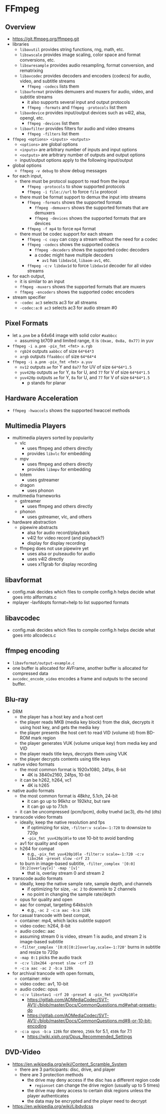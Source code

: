 FFmpeg
======

## Overview

- <https://git.ffmpeg.org/ffmpeg.git>
- libraries
  - `libavutil` provides string functions, rng, math, etc.
  - `libswscale` provides image scaling, color space and format conversions,
    etc.
  - `libswresample` provides audio resampling, format conversion, and
    rematrixing
  - `libavcodec` provides decoders and encoders (codecs) for audio, video,
    and subtitle streams
    - `ffmpeg -codecs` lists them
  - `libavformat` provides demuxers and muxers for audio, video, and subtitle
    streams
    - it also supports several input and output protocols
    - `ffmpeg -formats` and `ffmpeg -protocols` list them
  - `libavdevice` provides input/output devices such as v4l2, alsa, opengl, etc.
      - `ffmpeg -devices` list them
  - `libavfilter` provides filters for audio and video streams
      - `ffmpeg -filters` list them
- `ffmpeg <options> <inputs> <outputs>`
  - `<options>` are global options
  - `<inputs>` are arbitrary number of inputs and input options
  - `<outputs>` are arbitrary number of outputs and output options
  - input/output options apply to the following input/output
- global options
  - `ffmpeg -v debug` to show debug messages
- for each input,
  - there must be protocol support to read from the input
    - `ffmpeg -protocols` to show supported protocols
    - `ffmpeg -i file://url` to force `file` protocol
  - there must be format support to demux the input into streams
    - `ffmpeg -formats` shows the supported formats
      - `ffmpeg -demuxers` shows the supported formats that are demuxers
      - `ffmpeg -devices` shows the supported formats that are devices
    - `ffmpeg -f mp4` to force `mp4` format
  - there must be codec support for each stream
    - `ffmpeg -c copy` can copy a stream without the need for a codec
    - `ffmpeg -codecs` shows the supported codecs
      - `ffmpeg -decoders` shows the supported codec decoders
      - a codec might have multiple decoders
        - `av1` has `libdav1d`, `libaom-av1`, etc.
    - `ffmpeg -c:v libdav1d` to force `libdav1d` decoder for all video streams
- for each output,
  - it is similar to an input
  - `ffmpeg -muxers` shows the supported formats that are muxers
  - `ffmpeg -encoders` shows the supported codec encoders
- stream specifier
  - `-codec ac3` selects ac3 for all streams
  - `-codec:a:0 ac3` selects ac3 for audio stream #0

## Pixel Formats

- let `a.pnm` be a 64x64 image with solid color `#aabbcc`
  - assuming bt709 and limited range, it is `(0xae, 0x8a, 0x77)` in yuv
- `ffmpeg -i a.pnm -pix_fmt <fmt> a.rgb`
  - `rgb24` outputs `aabbcc` of size `64*64*3`
  - `argb` outputs `ffaabbcc` of size `64*64*4`
- `ffmpeg -i a.pnm -pix_fmt <fmt> a.yuv`
  - `nv12` outputs `ae` for Y and `8a77` for UV of size `64*64*1.5`
  - `yuv420p` outputs `ae` for Y, `8a` for U, and `77` for V of size
    `64*64*1.5`
  - `yuv420p` outputs `ae` for Y, `8a` for U, and `77` for V of size
    `64*64*1.5`
    - p stands for planar

## Hardware Acceleration

- `ffmpeg -hwaccels` shows the supported hwaccel methods

## Multimedia Players

- multimedia players sorted by popularity
  - vlc
    - uses ffmpeg and others directly
    - provides `libvlc` for embedding
  - mpv
    - uses ffmpeg and others directly
    - provides `libmpv` for embedding
  - totem
    - uses gstreamer
  - dragon
    - uses phonon
- multimedia frameworks
  - gstreamer
    - uses ffmpeg and others directly
  - phonon
    - uses gstreamer, vlc, and others
- hardware abstraction
  - pipewire abstracts
    - alsa for audio record/playback
    - v4l2 for video record (and playback?)
    - display for display recording
  - ffmpeg does not use pipewire yet
    - uses alsa or pulseaudio for audio
    - uses v4l2 directly
    - uses x11grab for display recording

## libavformat

- config.mak decides which files to compile
  config.h helps decide what goes into allformats.c
- mplayer -lavfdopts format=help <somefile> to list supported formats

## libavcodec

- config.mak decides which files to compile
  config.h helps decide what goes into allcodecs.c

## ffmpeg encoding

- `libavformat/output-example.c`
- one buffer is allocated for AVFrame, another buffer is allocated for
  compressed data
- `avcodec_encode_video` encodes a frame and outputs to the second buffer.

## Blu-ray

- DRM
  - the player has a host key and a host cert
  - the player reads MKB (media key block) from the disk, decrypts it using
    host key, and gets the media key
  - the player presents the host cert to read VID (volume id) from BD-ROM mark
    region
  - the player generates VUK (volume unique key) from media key and VID
  - the player reads title keys, decrypts them using VUK
  - the player decrypts contents using title keys
- native video formats
  - the most common format is 1920x1080, 24fps, 8-bit
    - 4K is 3840x2160, 24fps, 10-bit
  - it can be h262, h264, vc1
    - 4K is h265
- native audio formats
  - the most common format is 48khz, 5.1ch, 24-bit
    - it can go up to 96khz or 192khz, but rare
    - it can go up to 7.1ch
  - it can be uncompressed (pcm/lpcm), dolby truehd (ac3), dts-hd (dts)
- transcode video formats
  - ideally, keep the native resolution and fps
    - if optimizing for size, `-filter:v scale=-1:720` to downsize to 720p
    - `-pix_fmt yuv420p10le` to use 10-bit to avoid banding
  - av1 for quality and open
  - h264 for compat
    - e.g., `-pix_fmt yuv420p10le -filter:v scale=-1:720 -c:v libx264 -preset slow -crf 23`
  - to burn in image-based subtitle, `-filter_complex '[0:0][0:2]overlay[v]' -map '[v]'`
    - that is, overlay stream 0 and stream 2
- transcode audio formats
  - ideally, keep the native sample rate, sample depth, and channels
    - if optimizing for size, `-ac 2` to downmix to 2 channels
    - no point in changing the sample rate/depth
  - opus for quality and open
  - aac for compat, targeting 64kbs/ch
    - e.g., `-ac 2 -c:a aac -b:a 128k`
- for casual trancode with best compat,
  - container: mp4, which lacks subtitle support
  - video codec: h264, 8-bit
  - audio codec: aac
  - assuming stream 0 is video, stream 1 is audio, and stream 2 is image-based
    subtitle
  - `-filter_complex '[0:0][0:2]overlay,scale=-1:720'` burns in subtitle and
    resize to 720p
  - `-map 0:1` picks the audio track
  - `-c:v libx264 -preset slow -crf 23`
  - `-c:a aac -ac 2 -b:a 128k`
- for archival trancode with open formats,
  - container: mkv
  - video codec: av1, 10-bit
  - audio codec: opus
  - `-c:v libsvtav1 -crf 20 -preset 4 -pix_fmt yuv420p10le`
    - <https://gitlab.com/AOMediaCodec/SVT-AV1/-/blob/master/Docs/CommonQuestions.md#what-presets-do>
    - <https://gitlab.com/AOMediaCodec/SVT-AV1/-/blob/master/Docs/CommonQuestions.md#8-or-10-bit-encoding>
  - `-c:a opus -b:a 128k` for stereo, `256k` for 5.1, `450k` for 7.1
    - <https://wiki.xiph.org/Opus_Recommended_Settings>

## DVD-Video

- <https://en.wikipedia.org/wiki/Content_Scramble_System>
  - there are 3 participants: disc, drive, and player
  - there are 3 protection methods
    - the drive may deny access if the disc has a different region code
      - `regionset` can change the drive region (usually up to 5 times)
    - the drive may deny access to certain disk regions unless the player
      authenticates
    - the data may be encrypted and the player need to decrypt
- <https://en.wikipedia.org/wiki/Libdvdcss>
